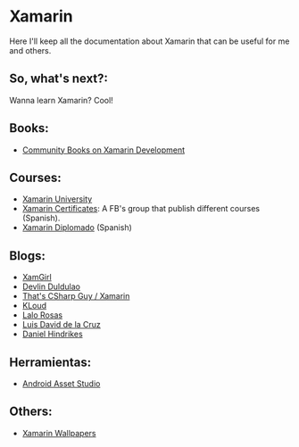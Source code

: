 # Xamarin
Here I'll keep all the documentation about Xamarin that can be useful for me and others.

## So, what's next?:
Wanna learn Xamarin? Cool!

## Books:
* [Community Books on Xamarin Development](https://blog.xamarin.com/community-books-xamarin-development/)

## Courses:
* [Xamarin University](https://university.xamarin.com)
* [Xamarin Certificates](https://university.xamarin.com): A FB's group that publish different courses (Spanish).
* [Xamarin Diplomado](https://luisbeltran.mx/2018/05/29/curso-xamarin-diplomado-2018/) (Spanish)

## Blogs:
* [XamGirl](https://xamgirl.com/)
* [Devlin Duldulao](https://devlinduldulao.pro/)
* [That's CSharp Guy / Xamarin](https://thatcsharpguy.com/tag/Xamarin/)
* [KLoud](https://blog.kloud.com.au/?s=xamarin&submit=Search)
* [Lalo Rosas](https://lalorosas.com/blog/)
* [Luis David de la Cruz](https://luisdavidxamshap.wordpress.com/)
* [Daniel Hindrikes](https://danielhindrikes.se/)

## Herramientas:
* [Android Asset Studio](https://romannurik.github.io/AndroidAssetStudio/)

## Others:
* [Xamarin Wallpapers]()

